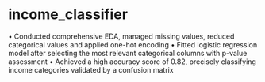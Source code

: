 # income_classifier
• Conducted comprehensive EDA, managed missing values, reduced categorical values and applied one-hot encoding
• Fitted logistic regression model after selecting the most relevant categorical columns with p-value assessment
• Achieved a high accuracy score of 0.82, precisely classifying income categories validated by a confusion matrix
